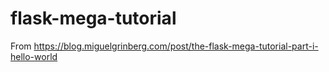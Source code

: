 # flask-mega-tutorial

From https://blog.miguelgrinberg.com/post/the-flask-mega-tutorial-part-i-hello-world

